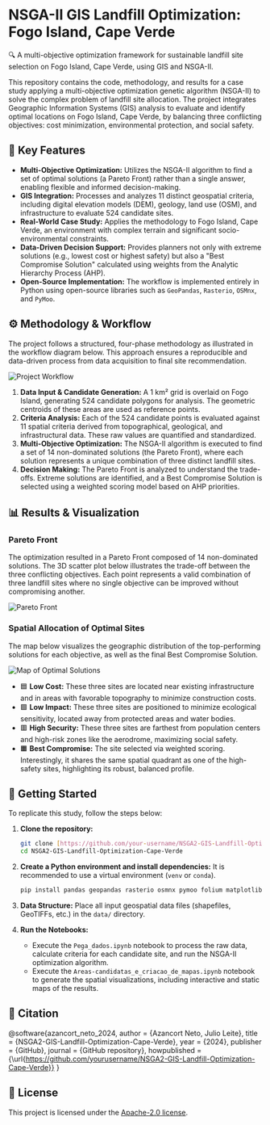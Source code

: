 # NSGA-II GIS Landfill Optimization: Fogo Island, Cape Verde

🔍 A multi-objective optimization framework for sustainable landfill site selection on Fogo Island, Cape Verde, using GIS and NSGA-II.

This repository contains the code, methodology, and results for a case study applying a multi-objective optimization genetic algorithm (NSGA-II) to solve the complex problem of landfill site allocation. The project integrates Geographic Information Systems (GIS) analysis to evaluate and identify optimal locations on Fogo Island, Cape Verde, by balancing three conflicting objectives: cost minimization, environmental protection, and social safety.

## 🌟 Key Features

* **Multi-Objective Optimization:** Utilizes the NSGA-II algorithm to find a set of optimal solutions (a Pareto Front) rather than a single answer, enabling flexible and informed decision-making.
* **GIS Integration:** Processes and analyzes 11 distinct geospatial criteria, including digital elevation models (DEM), geology, land use (OSM), and infrastructure to evaluate 524 candidate sites.
* **Real-World Case Study:** Applies the methodology to Fogo Island, Cape Verde, an environment with complex terrain and significant socio-environmental constraints.
* **Data-Driven Decision Support:** Provides planners not only with extreme solutions (e.g., lowest cost or highest safety) but also a "Best Compromise Solution" calculated using weights from the Analytic Hierarchy Process (AHP).
* **Open-Source Implementation:** The workflow is implemented entirely in Python using open-source libraries such as `GeoPandas`, `Rasterio`, `OSMnx`, and `PyMoo`.

## ⚙️ Methodology & Workflow

The project follows a structured, four-phase methodology as illustrated in the workflow diagram below. This approach ensures a reproducible and data-driven process from data acquisition to final site recommendation.

![Project Workflow](work_flow.png)

1.  **Data Input & Candidate Generation:** A 1 km² grid is overlaid on Fogo Island, generating 524 candidate polygons for analysis. The geometric centroids of these areas are used as reference points.
2.  **Criteria Analysis:** Each of the 524 candidate points is evaluated against 11 spatial criteria derived from topographical, geological, and infrastructural data. These raw values are quantified and standardized.
3.  **Multi-Objective Optimization:** The NSGA-II algorithm is executed to find a set of 14 non-dominated solutions (the Pareto Front), where each solution represents a unique combination of three distinct landfill sites.
4.  **Decision Making:** The Pareto Front is analyzed to understand the trade-offs. Extreme solutions are identified, and a Best Compromise Solution is selected using a weighted scoring model based on AHP priorities.

## 📊 Results & Visualization

### Pareto Front

The optimization resulted in a Pareto Front composed of 14 non-dominated solutions. The 3D scatter plot below illustrates the trade-off between the three conflicting objectives. Each point represents a valid combination of three landfill sites where no single objective can be improved without compromising another.

![Pareto Front](parreto_plot.png)

### Spatial Allocation of Optimal Sites

The map below visualizes the geographic distribution of the top-performing solutions for each objective, as well as the final Best Compromise Solution.

![Map of Optimal Solutions](map.jpg)

* 🟦 **Low Cost:** These three sites are located near existing infrastructure and in areas with favorable topography to minimize construction costs.
* 🟩 **Low Impact:** These three sites are positioned to minimize ecological sensitivity, located away from protected areas and water bodies.
* 🟥 **High Security:** These three sites are farthest from population centers and high-risk zones like the aerodrome, maximizing social safety.
* 🟧 **Best Compromise:** The site selected via weighted scoring. Interestingly, it shares the same spatial quadrant as one of the high-safety sites, highlighting its robust, balanced profile.

## 🚀 Getting Started

To replicate this study, follow the steps below:

1.  **Clone the repository:**
    ```bash
    git clone [https://github.com/your-username/NSGA2-GIS-Landfill-Optimization-Cape-Verde.git](https://github.com/your-username/NSGA2-GIS-Landfill-Optimization-Cape-Verde.git)
    cd NSGA2-GIS-Landfill-Optimization-Cape-Verde
    ```

2.  **Create a Python environment and install dependencies:**
    It is recommended to use a virtual environment (`venv` or `conda`).
    ```bash
    pip install pandas geopandas rasterio osmnx pymoo folium matplotlib numpy
    ```

3.  **Data Structure:**
    Place all input geospatial data files (shapefiles, GeoTIFFs, etc.) in the `data/` directory.

4.  **Run the Notebooks:**
    * Execute the `Pega_dados.ipynb` notebook to process the raw data, calculate criteria for each candidate site, and run the NSGA-II optimization algorithm.
    * Execute the `Areas-candidatas_e_criacao_de_mapas.ipynb` notebook to generate the spatial visualizations, including interactive and static maps of the results.

## 📄 Citation

@software{azancort_neto_2024,
  author = {Azancort Neto, Julio Leite},
  title = {NSGA2-GIS-Landfill-Optimization-Cape-Verde},
  year = {2024},
  publisher = {GitHub},
  journal = {GitHub repository},
  howpublished = {\url{https://github.com/yourusername/NSGA2-GIS-Landfill-Optimization-Cape-Verde}}
}

## 📜 License

This project is licensed under the [Apache-2.0 license](LICENSE).
